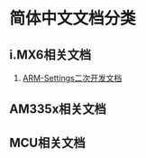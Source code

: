 # 简体中文文档分类

## i.MX6相关文档

1. [ARM-Settings二次开发文档](https://github.com/AplexOS/zh-cmn-Hans/tree/ARM-SettingsSDK)

## AM335x相关文档

## MCU相关文档

